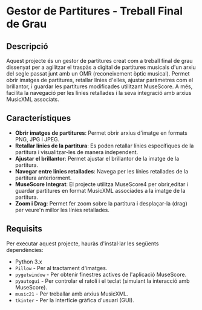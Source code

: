 # Gestor de Partitures - Treball Final de Grau

## Descripció

Aquest projecte és un gestor de partitures creat com a treball final de grau dissenyat per a agilitzar el traspàs a digital de partitures musicals d'un arxiu del segle passat junt amb un OMR (reconeixement òptic musical). Permet obrir imatges de partitures, retallar línies d'elles, ajustar paràmetres com el brillantor, i guardar les partitures modificades utilitzant MuseScore. A més, facilita la navegació per les línies retallades i la seva integració amb arxius MusicXML associats.

## Característiques

- **Obrir imatges de partitures**: Permet obrir arxius d'imatge en formats PNG, JPG i JPEG.
- **Retallar línies de la partitura**: Es poden retallar línies específiques de la partitura i visualitzar-les de manera independent.
- **Ajustar el brillantor**: Permet ajustar el brillantor de la imatge de la partitura.
- **Navegar entre línies retallades**: Navega per les línies retallades de la partitura anteriorment.
- **MuseScore Integrat**: El projecte utilitza MuseScore4 per obrir,editar i guardar partitures en format MusicXML associades a la imatge de la partitura.
- **Zoom i Drag**: Permet fer zoom sobre la partitura i desplaçar-la (drag) per veure'n millor les línies retallades.

## Requisits

Per executar aquest projecte, hauràs d'instal·lar les següents dependències:

- Python 3.x
- `Pillow` - Per al tractament d'imatges.
- `pygetwindow` - Per obtenir finestres actives de l'aplicació MuseScore.
- `pyautogui` - Per controlar el ratolí i el teclat (simulant la interacció amb MuseScore).
- `music21` - Per treballar amb arxius MusicXML.
- `tkinter` - Per la interfície gràfica d'usuari (GUI).




